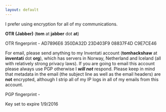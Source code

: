 ```yaml
---
layout: default
---
```


I prefer using encryption for all of my communications.

**OTR (Jabber)** (**tom** at **jabber** dot **at**) 

OTR fingerprint - AD7896E6 350DA32D 23D403F9 08837F4D C9E7CE46

For email, please send anything to my Inventati account (**tomhackshaw** at **inventati** dot **org**), which has servers in Norway, Netherland and Iceland (all with relatively strong privacy laws). If you are going to email this account please always use PGP otherwise I ***will not*** respond. Please keep in mind that metadata in the email (the subject line as well as the email headers) are **not** encrypted, although I strip all of my IP logs in all of my emails from this account.

PGP fingerprint - 

Key set to expire 1/9/2016
<pre>



</pre>
